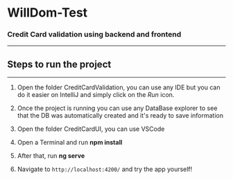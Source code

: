 # **WillDom-Test**

### Credit Card validation using backend and frontend
---

## Steps to run the project
---

1. Open the folder CreditCardValidation, you can use any IDE but you can do it easier on IntelliJ and simply click on the _Run_ icon.

2. Once the project is running you can use any DataBase explorer to see that the DB was automatically created and it's ready to save information

3. Open the folder CreditCardUI, you can use VSCode

4. Open a Terminal and run **npm install** 

5. After that, run **ng serve** 

6. Navigate to `http://localhost:4200/` and try the app yourself!